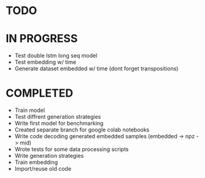 # TODO

# IN PROGRESS

- Test double lstm long seq model
- Test embedding w/ time
- Generate dataset embedded w/ time (dont forget transpositions)

# COMPLETED

- Train model
- Test diffrent generation strategies
- Write first model for benchmarking
- Created separate branch for google colab notebooks
- Write code decoding generated embedded samples (embedded -> npz -> mid)
- Wrote tests for some data processing scripts
- Write generation strategies
- Train embedding
- Import/reuse old code
